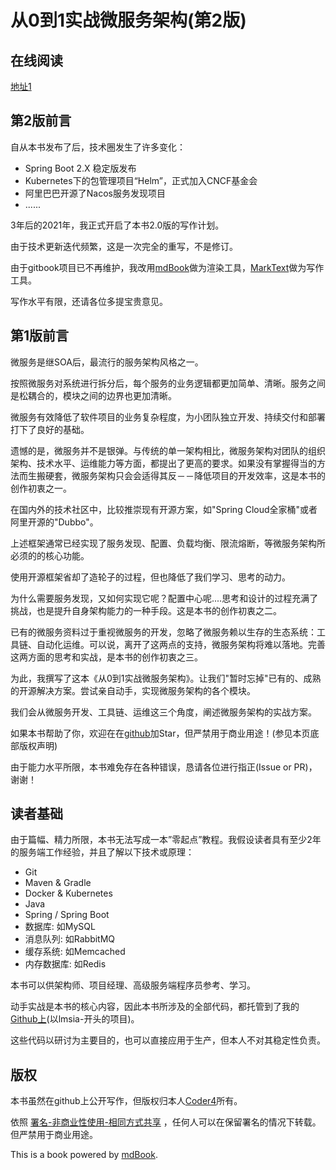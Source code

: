 # 从0到1实战微服务架构(第2版)

## 在线阅读

[地址1](https://coder4.com/homs_online/)

## 第2版前言

自从本书发布了后，技术圈发生了许多变化：

* Spring Boot 2.X 稳定版发布
* Kubernetes下的包管理项目“Helm”，正式加入CNCF基金会
* 阿里巴巴开源了Nacos服务发现项目
* ......

3年后的2021年，我正式开启了本书2.0版的写作计划。

由于技术更新迭代频繁，这是一次完全的重写，不是修订。

由于gitbook项目已不再维护，我改用[mdBook](https://github.com/rust-lang/mdBook)做为渲染工具，[MarkText](https://github.com/marktext/marktext)做为写作工具。

写作水平有限，还请各位多提宝贵意见。

## 第1版前言

微服务是继SOA后，最流行的服务架构风格之一。

按照微服务对系统进行拆分后，每个服务的业务逻辑都更加简单、清晰。服务之间是松耦合的，模块之间的边界也更加清晰。

微服务有效降低了软件项目的业务复杂程度，为小团队独立开发、持续交付和部署打下了良好的基础。

遗憾的是，微服务并不是银弹。与传统的单一架构相比，微服务架构对团队的组织架构、技术水平、运维能力等方面，都提出了更高的要求。如果没有掌握得当的方法而生搬硬套，微服务架构只会会适得其反－－降低项目的开发效率，这是本书的创作初衷之一。

在国内外的技术社区中，比较推崇现有开源方案，如"Spring Cloud全家桶"或者阿里开源的"Dubbo"。

上述框架通常已经实现了服务发现、配置、负载均衡、限流熔断，等微服务架构所必须的的核心功能。

使用开源框架省却了造轮子的过程，但也降低了我们学习、思考的动力。

为什么需要服务发现，又如何实现它呢？配置中心呢....思考和设计的过程充满了挑战，也是提升自身架构能力的一种手段。这是本书的创作初衷之二。

已有的微服务资料过于重视微服务的开发，忽略了微服务赖以生存的生态系统：工具链、自动化运维。可以说，离开了这两点的支持，微服务架构将难以落地。完善这两方面的思考和实战，是本书的创作初衷之三。

为此，我撰写了这本《从0到1实战微服务架构》。让我们"暂时忘掉"已有的、成熟的开源解决方案。尝试亲自动手，实现微服务架构的各个模块。

我们会从微服务开发、工具链、运维这三个角度，阐述微服务架构的实战方案。

如果本书帮助了你，欢迎在在[github](https://github.com/liheyuan/hands-on-microservices)加Star，但严禁用于商业用途！(参见本页底部版权声明)

由于能力水平所限，本书难免存在各种错误，恳请各位进行指正(Issue or PR)，谢谢！

## 读者基础

由于篇幅、精力所限，本书无法写成一本”零起点”教程。我假设读者具有至少2年的服务端工作经验，并且了解以下技术或原理：

* Git
* Maven & Gradle
* Docker & Kubernetes
* Java
* Spring / Spring Boot 
* 数据库: 如MySQL
* 消息队列: 如RabbitMQ
* 缓存系统: 如Memcached 
* 内存数据库: 如Redis

本书可以供架构师、项目经理、高级服务端程序员参考、学习。

动手实战是本书的核心内容，因此本书所涉及的全部代码，都托管到了我的[Github上](https://github.com/liheyuan)(以lmsia-开头的项目)。

这些代码以研讨为主要目的，也可以直接应用于生产，但本人不对其稳定性负责。

## 版权

本书虽然在github上公开写作，但版权归本人[Coder4](https://coder4.com)所有。

依照 [署名-非商业性使用-相同方式共享](https://creativecommons.org/licenses/by-nc-sa/2.5/cn/) ，任何人可以在保留署名的情况下转载。但严禁用于商业用途。

This is a book powered by [mdBook](https://github.com/rust-lang/mdBook).
